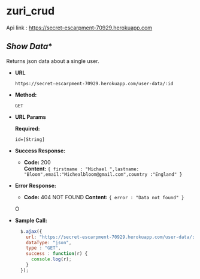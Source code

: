 # zuri_crud
Api link : https://secret-escarpment-70929.herokuapp.com

*Show Data**
----
  Returns json data about a single user.

* **URL**

      https://secret-escarpment-70929.herokuapp.com/user-data/:id

* **Method:**

  `GET`
  
*  **URL Params**

   **Required:**
 
   `id=[String]`



* **Success Response:**

  * **Code:** 200 <br />
    **Content:** `{ firstname : "Michael ",lastname: "Bloom",email:"Michealbloom@gmail.com",country :"England" }`
 
* **Error Response:**

  * **Code:** 404 NOT FOUND 
    **Content:** `{ error : "Data not found" }`

  O
* **Sample Call:**

  ```javascript
    $.ajax({
      url: "https://secret-escarpment-70929.herokuapp.com/user-data/:id"
      dataType: "json",
      type : "GET",
      success : function(r) {
        console.log(r);
      }
    });
  ```
